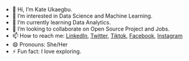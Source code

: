 - 👋 Hi, I’m Kate Ukaegbu.
- 👀 I’m interested in Data Science and Machine Learning.
- 🌱 I’m currently learning Data Analytics.
- 💞️ I’m looking to collaborate on Open Source Project and Jobs.
- 📫 How to reach me: [LinkedIn](https://linkedin.com/in/kate-ukaegbu), [Twitter](https://x.com/@KateUkaegbu), [Tiktok](https://tiktok.com/@ukaegbu_kate), [Facebook](https://www.facebook.com/kate_ukaegbu), [Instagram](https://instagram.com/Ukaegbu_Kate)
- 😄 Pronouns: She/Her
- ⚡ Fun fact: I love exploring.

<!---
Ukaegbukate/Ukaegbukate is a ✨ special ✨ repository because its `README.md` (this file) appears on your GitHub profile.
You can click the Preview link to take a look at your changes.
--->
